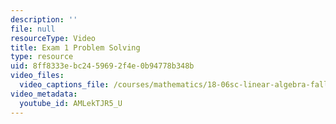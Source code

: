 ```yaml
---
description: ''
file: null
resourceType: Video
title: Exam 1 Problem Solving
type: resource
uid: 8ff8333e-bc24-5969-2f4e-0b94778b348b
video_files:
  video_captions_file: /courses/mathematics/18-06sc-linear-algebra-fall-2011/resource-index/exam-1-problem-solving/AMLekTJR5_U.vtt
video_metadata:
  youtube_id: AMLekTJR5_U
---
```

